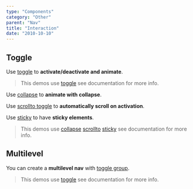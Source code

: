 ```yaml
---
type: "Components"
category: "Other"
parent: "Nav"
title: "Interaction"
date: "2010-10-10"
---
```


## Toggle

Use [toggle](/components/toggle) to **activate/deactivate and animate**.

> This demos use [toggle](/components/toggle) see documentation for more info.

<demo>
  <div class="gatsby_demo_item" data-iframe="demos/themes/implementation/nav-implementation-v1">
  </div>
</demo>

Use [collapse](/components/collapse) to **animate with collapse**.

Use [scrollto toggle](/components/scrollto#toggle) to **automatically scroll on activation**.

Use [sticky](/components/scrolltrigger/sticky) to have **sticky elements**.

> This demos use [collapse](/components/collapse) [scrollto](/components/scrollto) [sticky](/components/scrolltrigger/sticky) see documentation for more info.

<demo>
  <div class="gatsby_demo_item" data-iframe="demos/themes/implementation/nav-implementation-v2">
  </div>
</demo>

## Multilevel

You can create a **multilevel nav** with [toggle group](/components/toggle/interaction#group).

> This demos use [toggle](/components/toggle) see documentation for more info.

<demo>
  <demoinline src="demos/components/nav/multilevel">
  </demoinline>
</demo>
